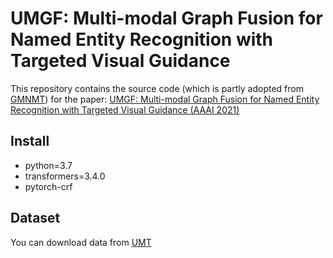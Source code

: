 # UMGF: Multi-modal Graph Fusion for Named Entity Recognition with Targeted Visual Guidance

This repository contains the source code (which is partly adopted from [GMNMT](https://github.com/middlekisser/GMNMT)) for the paper: [UMGF: Multi-modal Graph Fusion for Named Entity Recognition with Targeted Visual
Guidance (AAAI 2021)](https://www.aaai.org/AAAI21Papers/AAAI-2753.ZhangD.pdf)


## Install

- python=3.7
- transformers=3.4.0
- pytorch-crf


## Dataset

You can download data from [UMT](https://github.com/jefferyYu/UMT/)

